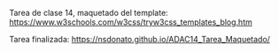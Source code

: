 Tarea de clase 14, maquetado del template: https://www.w3schools.com/w3css/tryw3css_templates_blog.htm

Tarea finalizada:
https://nsdonato.github.io/ADAC14_Tarea_Maquetado/
